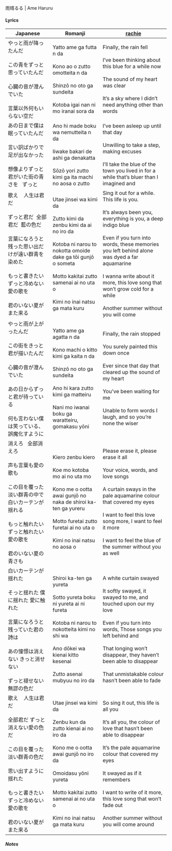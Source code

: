 雨晴るる | Ame Haruru
#### Lyrics

| Japanese                                                                                                                    | Romanji                                                                                                                                                                                                                            | [rachie](https://docs.google.com/document/d/1oTZmQU1CqN5M5_JJMv46J7dZn8qqS7xdGz-jADwnApI/)                                                                                                                                                                                                                                                        |
| --------------------------------------------------------------------------------------------------------------------------- | ---------------------------------------------------------------------------------------------------------------------------------------------------------------------------------------------------------------------------------- | ------------------------------------------------------------------------------------------------------------------------------------------------------------------------------------------------------------------------------------------------------------------------------------------------------------------------------------------------- |
| やっと雨が降ったんだ<br><br>この青をずっと思っていたんだ<br><br>心臓の音が澄んでいた<br><br>言葉以外何もいらない空だ                                                      | Yatto ame ga futta n da<br><br>Kono ao o zutto omotteita n da<br><br>Shinzō no oto ga sundeita<br><br>Kotoba igai nan ni mo iranai sora da                                                                                         | Finally, the rain fell<br><br>I’ve been thinking about this blue for a while now<br><br>The sound of my heart was clear <br><br>It’s a sky where I didn’t need anything other than words                                                                                                                                                          |
| あの日まで僕は眠っていたんだ<br><br>言い訳ばかりで足が出なかった<br><br>想像よりずっと君がいた街の青さを   ずっと                                                          | Ano hi made boku wa nemutteita n da<br><br>Iiwake bakari de ashi ga denakatta<br><br>Sōzō yori zutto kimi ga ita machi no aosa o zutto                                                                                             | I’ve been asleep up until that day<br><br>Unwilling to take a step, making excuses<br><br>I’ll take the blue of the town you lived in for a while that’s bluer than I imagined and                                                                                                                                                                |
| 歌え    人生は君だ<br><br>ずっと君だ  全部君だ  藍の色だ<br><br>言葉になろうと残った思い出だけが遠い群青を染めた<br><br>もっと書きたい   ずっと冷めない愛の歌を<br><br>君のいない夏がまた来る        | Utae jinsei wa kimi da<br><br>Zutto kimi da zenbu kimi da ai no iro da<br><br>Kotoba ni narou to nokotta omoide dake ga tōi gunjō o someta<br><br>Motto kakitai zutto samenai ai no uta o<br><br>Kimi no inai natsu ga mata kuru   | Sing it out for a while. This life is you. <br><br>It’s always been you, everything is you, a deep indigo blue<br><br>Even if you turn into words, these memories you left behind alone was dyed a far aquamarine<br><br>I wanna write about it more, this love song that won’t grow cold for a while<br><br>Another summer without you will come |
| やっと雨が上がったんだ<br><br>この街をきっと君が描いたんだ<br><br>心臓の音が澄んでいた<br><br>あの日からずっと君が待っている<br><br>何も言わない僕は笑っている、誤魔化すように                     | Yatto ame ga agatta n da<br><br>Kono machi o kitto kimi ga kaita n da<br><br>Shinzō no oto ga sundeita<br><br>Ano hi kara zutto kimi ga matteiru<br><br>Nani mo iwanai boku ga waratteiru, gomakasu yōni                           | Finally, the rain stopped<br><br>You surely painted this down once <br><br>Ever since that day that cleared up the sound of my heart <br><br>You’ve been waiting for me<br><br>Unable to form words I laugh, and so you’re none the wiser                                                                                                         |
| 消えろ   全部消えろ<br><br>声も言葉も愛の歌も<br><br>この目を覆った淡い群青の中で 白いカーテンが揺れる<br><br>もっと触れたい ずっと触れたい 愛の歌を<br><br>君のいない夏の青さも                 | Kiero zenbu kiero<br><br>Koe mo kotoba mo ai no uta mo<br><br>Kono me o ootta awai gunjō no naka de shiroi ka-ten ga yureru<br><br>Motto furetai zutto furetai ai no uta o<br><br>Kimi no inai natsu no aosa o                     | Please erase it, please erase it all<br><br>Your voice, words, and love songs <br><br>A curtain sways in the pale aquamarine colour that covered my eyes <br><br>I want to feel this love song more, I want to feel it more<br><br>I want to feel the blue of the summer without you as well                                                      |
| 白いカーテンが揺れた<br><br>そっと揺れた 僕に揺れた 愛に触れた<br><br>言葉になろうと残っていた君の詩は<br><br>あの憧憬は消えない きっと消せない<br><br>ずっと褪せない無謬の色だ                   | Shiroi ka-ten ga yureta<br><br>Sotto yureta boku ni yureta ai ni fureta<br><br>Kotoba ni narou to nokotteita kimi no shi wa<br><br>Ano dōkei wa kienai kitto kesenai<br><br>Zutto asenai mubyuu no iro da                          | A white curtain swayed<br><br>It softly swayed, it swayed to me, and touched upon our my love<br><br>Even if you turn into words, Those songs you left behind and<br><br>That longing won’t disappear, they haven’t been able to disappear <br><br>That unmistakable colour hasn’t been able to fade                                              |
| 歌え    人生は君だ<br><br>全部君だ ずっと消えない愛の色だ<br><br>この目を覆った淡い群青の色だ<br><br>思い出すように揺れた<br><br>もっと書きたい   ずっと冷めない愛の歌を<br><br>君のいない夏がまた来る | Utae jinsei wa kimi da<br><br>Zenbu kun da zutto kienai ai no iro da<br><br>Kono me o ootta awai gunjō no iro da<br><br>Omoidasu yōni yureta<br><br>Motto kakitai zutto samenai ai no uta o<br><br>Kimi no inai natsu ga mata kuru | So sing it out, this life is all you<br><br>It’s all you, the colour of love that hasn’t been able to disappear<br><br>It’s the pale aquamarine colour that covered my eyes<br><br>It swayed as if it remembers<br><br>I want to write of it more, this love song that won’t fade out<br><br>Another summer without you will come around          |
##### Notes
>